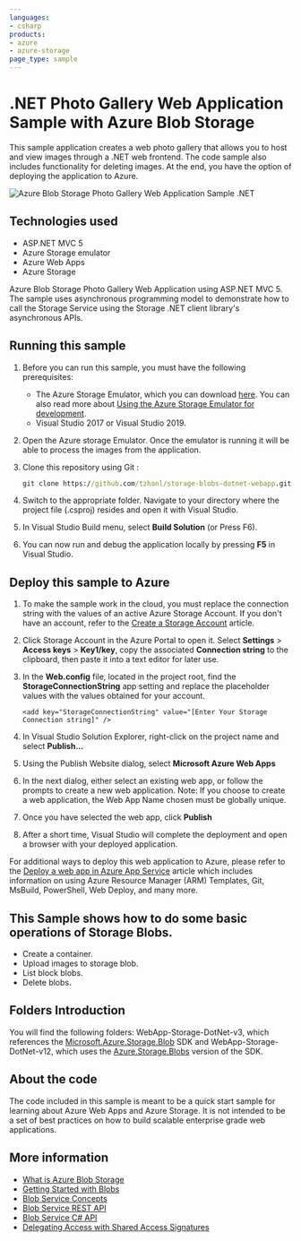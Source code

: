 ```yaml
---
languages:
- csharp
products:
- azure
- azure-storage
page_type: sample
---
```


# .NET Photo Gallery Web Application Sample with Azure Blob Storage

This sample application creates a web photo gallery that allows you to host and view images through a .NET web frontend. The code sample also includes functionality for deleting images. At the end, you have the option of deploying the application to Azure.

![Azure Blob Storage Photo Gallery Web Application Sample .NET](./images/photo-gallery.png)

## Technologies used
- ASP.NET MVC 5
- Azure Storage emulator
- Azure Web Apps
- Azure Storage

Azure Blob Storage Photo Gallery Web Application using ASP.NET MVC 5. The sample uses asynchronous programming model to demonstrate how to call the Storage Service using the Storage .NET client library's asynchronous APIs.

## Running this sample
1. Before you can run this sample, you must have the following prerequisites:
	- The Azure Storage Emulator, which you can download [here](https://go.microsoft.com/fwlink/?linkid=717179&clcid=0x409). You can also read more about [Using the Azure Storage Emulator for development](https://docs.microsoft.com/en-us/azure/storage/common/storage-use-emulator).
	- Visual Studio 2017 or Visual Studio 2019.

2. Open the Azure storage Emulator. Once the emulator is running it will be able to process the images from the application.

3. Clone this repository using Git :
	```cmd
	git clone https://github.com/tzhanl/storage-blobs-dotnet-webapp.git
	```	

4. Switch to the appropriate folder. Navigate to your directory where the project file (.csproj) resides and open it with Visual Studio.

5. In Visual Studio Build menu, select **Build Solution** (or Press F6).

6. You can now run and debug the application locally by pressing **F5** in Visual Studio.

## Deploy this sample to Azure

1. To make the sample work in the cloud, you must replace the connection string with the values of an active Azure Storage Account. If you don't have an account, refer to the [Create a Storage Account](https://azure.microsoft.com/en-us/documentation/articles/storage-create-storage-account/) article.

2. Click Storage Account in the Azure Portal to open it. Select **Settings** > **Access keys** > **Key1/key**, copy the associated **Connection string** to the clipboard, then paste it into a text editor for later use.

3. In the **Web.config** file, located in the project root, find the **StorageConnectionString** app setting and replace the placeholder values with the values obtained for your account.
	```
	<add key="StorageConnectionString" value="[Enter Your Storage Connection string]" />
	```
4. In Visual Studio Solution Explorer, right-click on the project name and select **Publish...**

5. Using the Publish Website dialog, select **Microsoft Azure Web Apps**

6. In the next dialog, either select an existing web app, or follow the prompts to create a new web application. Note: If you choose to create a web application, the Web App Name chosen must be globally unique.

7. Once you have selected the web app, click **Publish**

8. After a short time, Visual Studio will complete the deployment and open a browser with your deployed application.

For additional ways to deploy this web application to Azure, please refer to the [Deploy a web app in Azure App Service](https://azure.microsoft.com/en-us/documentation/articles/web-sites-deploy/) article which includes information on using Azure Resource Manager (ARM) Templates, Git, MsBuild, PowerShell, Web Deploy, and many more.

## This Sample shows how to do some basic operations of Storage Blobs.
- Create a container.
- Upload images to storage blob.
- List block blobs.
- Delete blobs.

## Folders Introduction
You will find the following folders: WebApp-Storage-DotNet-v3, which references the [Microsoft.Azure.Storage.Blob](https://www.nuget.org/packages/Microsoft.Azure.Storage.Blob/) SDK and WebApp-Storage-DotNet-v12, which uses the [Azure.Storage.Blobs](https://www.nuget.org/packages/Azure.Storage.Blobs/) version of the SDK.

## About the code
The code included in this sample is meant to be a quick start sample for learning about Azure Web Apps and Azure Storage. It is not intended to be a set of best practices on how to build scalable enterprise grade web applications.

## More information
- [What is Azure Blob Storage](https://docs.microsoft.com/en-us/azure/storage/blobs/storage-blobs-overview)
- [Getting Started with Blobs](http://azure.microsoft.com/en-us/documentation/articles/storage-dotnet-how-to-use-blobs/)
- [Blob Service Concepts](http://msdn.microsoft.com/en-us/library/dd179376.aspx)
- [Blob Service REST API](http://msdn.microsoft.com/en-us/library/dd135733.aspx)
- [Blob Service C# API](http://go.microsoft.com/fwlink/?LinkID=398944)
- [Delegating Access with Shared Access Signatures](http://azure.microsoft.com/en-us/documentation/articles/storage-dotnet-shared-access-signature-part-1/)
